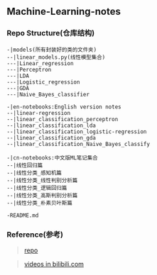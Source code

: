 ## Machine-Learning-notes

### Repo Structure(仓库结构)
```
-|models(所有封装好的类的文件夹)
--|linear_models.py(线性模型集合)
---|Linear_regression
---|Perceptron
---|LDA
---|Logistic_regression
---|GDA
---|Naive_Bayes_classifier

-|en-notebooks:English version notes
--|linear-regression
--|linear_classification_perceptron
--|linear_classification_lda
--|linear_classification_logistic-regression
--|linear_classification_gda
--|linear_classification_Naive_Bayes_classify

-|cn-notebooks:中文版ML笔记集合
--|线性回归篇
--|线性分类_感知机篇
--|线性分类_线性判别分析篇
--|线性分类_逻辑回归篇
--|线性分类_高斯判别分析篇
--|线性分类_朴素贝叶斯篇

-README.md
```

### Reference(参考)
> [repo](https://github.com/zhulei227/ML_Notes)

> [videos in bilibili.com](https://www.bilibili.com/video/BV1aE411o7qd)
